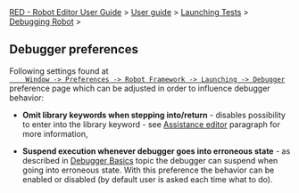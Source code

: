 <html>
<head>
<link href="PLUGINS_ROOT/org.robotframework.ide.eclipse.main.plugin.doc.user/help/style.css" rel="stylesheet" type="text/css"/>
</head>
<body>
<a href="RED/../../../../../help/index.html">RED - Robot Editor User Guide</a> &gt; <a href="RED/../../../../../help/user_guide/user_guide.html">User guide</a> &gt; <a href="RED/../../../../../help/user_guide/launching.html">Launching Tests</a> &gt; <a href="RED/../../../../../help/user_guide/launching/debug.html">Debugging Robot</a> &gt; 
	<h2>Debugger preferences</h2>
<p>Following settings found at <code><a class="command" href="javascript:executeCommand('org.eclipse.ui.window.preferences(preferencePageId=org.robotframework.ide.eclipse.main.plugin.preferences.launch.debugger)')">
	Window -> Preferences -> Robot Framework -> Launching -> Debugger</a></code>
	preference page which can be adjusted in order to influence debugger behavior:
	</p>
<ul>
<li><b>Omit library keywords when stepping into/return</b> - disables possibility to enter into the 
		library keyword - see <a href="hitting_a_breakpoint.html#assist_editor">Assistance editor</a> paragraph for more
		information,
		<p></p></li>
<li><b>Suspend execution whenever debugger goes into erroneous state</b> - as described in <a href="../debug.html">
		Debugger Basics</a> topic the debugger can suspend when going into erroneous state. With this preference the
		behavior can be enabled or disabled (by default user is asked each time what to do).
		</li>
</ul>
</body>
</html>